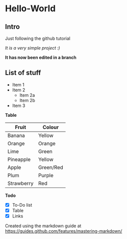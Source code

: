 # Hello-World
## Intro
Just following the github tutorial

_It is a very simple project :)_

**It has now been edited in a branch**

## List of stuff
* Item 1
* Item 2
  * Item 2a
  * Item 2b
* Item 3


__Table__

Fruit | Colour
----- | ------
Banana | Yellow
Orange | Orange
Lime | Green
Pineapple | Yellow
Apple | Green/Red
Plum | Purple
Strawberry | Red

__Todo__

- [x] To-Do list
- [x] Table
- [x] Links

Created using the markdown guide at https://guides.github.com/features/mastering-markdown/
